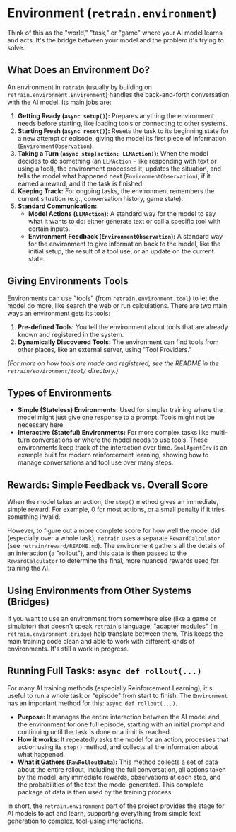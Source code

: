 # Environment (`retrain.environment`)

Think of this as the "world," "task," or "game" where your AI model learns and acts. It's the bridge between your model and the problem it's trying to solve.

## What Does an Environment Do?

An environment in `retrain` (usually by building on `retrain.environment.Environment`) handles the back-and-forth conversation with the AI model. Its main jobs are:

1.  **Getting Ready (`async setup()`):** Prepares anything the environment needs before starting, like loading tools or connecting to other systems.
2.  **Starting Fresh (`async reset()`):** Resets the task to its beginning state for a new attempt or episode, giving the model its first piece of information (`EnvironmentObservation`).
3.  **Taking a Turn (`async step(action: LLMAction)`):** When the model decides to do something (an `LLMAction` - like responding with text or using a tool), the environment processes it, updates the situation, and tells the model what happened next (`EnvironmentObservation`), if it earned a reward, and if the task is finished.
4.  **Keeping Track:** For ongoing tasks, the environment remembers the current situation (e.g., conversation history, game state).
5.  **Standard Communication:**
    *   **Model Actions (`LLMAction`):** A standard way for the model to say what it wants to do: either generate text or call a specific tool with certain inputs.
    *   **Environment Feedback (`EnvironmentObservation`):** A standard way for the environment to give information back to the model, like the initial setup, the result of a tool use, or an update on the current state.

## Giving Environments Tools

Environments can use "tools" (from `retrain.environment.tool`) to let the model do more, like search the web or run calculations. There are two main ways an environment gets its tools:

1.  **Pre-defined Tools:** You tell the environment about tools that are already known and registered in the system.
2.  **Dynamically Discovered Tools:** The environment can find tools from other places, like an external server, using "Tool Providers."

*(For more on how tools are made and registered, see the README in the `retrain/environment/tool/` directory.)*

## Types of Environments

*   **Simple (Stateless) Environments:** Used for simpler training where the model might just give one response to a prompt. Tools might not be necessary here.
*   **Interactive (Stateful) Environments:** For more complex tasks like multi-turn conversations or where the model needs to use tools. These environments keep track of the interaction over time. `SmolAgentEnv` is an example built for modern reinforcement learning, showing how to manage conversations and tool use over many steps.

## Rewards: Simple Feedback vs. Overall Score

When the model takes an action, the `step()` method gives an immediate, simple reward. For example, 0 for most actions, or a small penalty if it tries something invalid.

However, to figure out a more complete score for how well the model did (especially over a whole task), `retrain` uses a separate `RewardCalculator` (see `retrain/reward/README.md`). The environment gathers all the details of an interaction (a "rollout"), and this data is then passed to the `RewardCalculator` to determine the final, more nuanced rewards used for training the AI.

## Using Environments from Other Systems (Bridges)

If you want to use an environment from somewhere else (like a game or simulator) that doesn't speak `retrain`'s language, "adapter modules" (in `retrain.environment.bridge`) help translate between them. This keeps the main training code clean and able to work with different kinds of environments. It's still a work in progress.

## Running Full Tasks: `async def rollout(...)`

For many AI training methods (especially Reinforcement Learning), it's useful to run a whole task or "episode" from start to finish. The `Environment` has an important method for this: `async def rollout(...)`.

*   **Purpose:** It manages the entire interaction between the AI model and the environment for one full episode, starting with an initial prompt and continuing until the task is done or a limit is reached.
*   **How it works:** It repeatedly asks the model for an action, processes that action using its `step()` method, and collects all the information about what happened.
*   **What it Gathers (`RawRolloutData`):** This method collects a set of data about the entire rollout, including the full conversation, all actions taken by the model, any immediate rewards, observations at each step, and the probabilities of the text the model generated. This complete package of data is then used by the training process.

In short, the `retrain.environment` part of the project provides the stage for AI models to act and learn, supporting everything from simple text generation to complex, tool-using interactions.